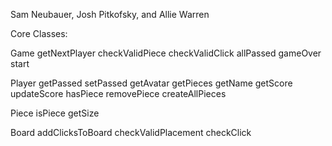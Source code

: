 Sam Neubauer, Josh Pitkofsky, and Allie Warren

Core Classes:

Game
getNextPlayer
checkValidPiece
checkValidClick
allPassed
gameOver
start

Player
getPassed
setPassed
getAvatar
getPieces
getName
getScore
updateScore
hasPiece
removePiece
createAllPieces

Piece
isPiece
getSize

Board
addClicksToBoard
checkValidPlacement
checkClick